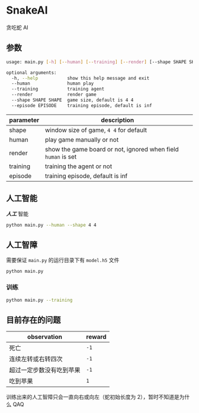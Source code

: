 # SnakeAI

贪吃蛇 AI

## 参数

```bash
usage: main.py [-h] [--human] [--training] [--render] [--shape SHAPE SHAPE] [--episode EPISODE]

optional arguments:
  -h, --help           show this help message and exit
  --human              human play
  --training           training agent
  --render             render game
  --shape SHAPE SHAPE  game size, default is 4 4
  --episode EPISODE    training episode, default is inf
```

| parameter | description |
| --- | --- |
| shape | window size of game, `4 4` for default |
| human | play game manually or not |
| render | show the game board or not, ignored when field `human` is set |
| training | training the agent or not |
| episode | training episode, default is inf |

## 人工智能

***人工*** 智能

```sh
python main.py --human --shape 4 4
```

## 人工智障

需要保证 `main.py` 的运行目录下有 `model.h5` 文件

```
python main.py
```

### 训练

```sh
python main.py --training
```

## 目前存在的问题

| observation | reward |
| --- | --- |
| 死亡 | `-1` |
| 连续左转或右转四次 | `-1` |
| 超过一定步数没有吃到苹果 | `-1` |
| 吃到苹果 | `1` |

训练出来的人工智障只会一直向右或向左（蛇初始长度为 2），暂时不知道是为什么 QAQ
